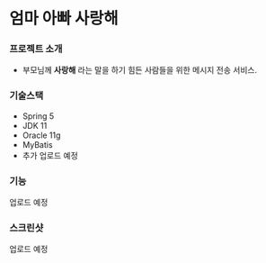 # 엄마 아빠 사랑해

### 프로젝트 소개

- 부모님께 **사랑해** 라는 말을 하기 힘든 사람들을 위한 메시지 전송 서비스.

### 기술스택

- Spring 5
- JDK 11
- Oracle 11g
- MyBatis
- 추가 업로드 예정

### 기능

업로드 예정

### 스크린샷

업로드 예정